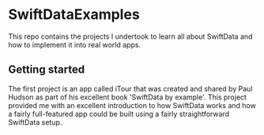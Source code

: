 # SwiftDataExamples

This repo contains the projects I undertook to learn all about SwiftData and how to implement it into real world apps.

## Getting started

The first project is an app called iTour that was created and shared by Paul Hudson as part of his excellent book 'SwiftData by example'. This project provided me with an excellent introduction to how SwiftData works and how a fairly full-featured app could be built using a fairly straightforward SwiftData setup.

